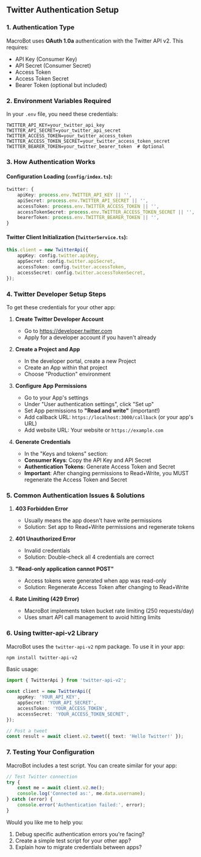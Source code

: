 ## Twitter Authentication Setup

### 1. Authentication Type

MacroBot uses __OAuth 1.0a__ authentication with the Twitter API v2. This requires:

- API Key (Consumer Key)
- API Secret (Consumer Secret)
- Access Token
- Access Token Secret
- Bearer Token (optional but included)

### 2. Environment Variables Required

In your `.env` file, you need these credentials:

```env
TWITTER_API_KEY=your_twitter_api_key
TWITTER_API_SECRET=your_twitter_api_secret
TWITTER_ACCESS_TOKEN=your_twitter_access_token
TWITTER_ACCESS_TOKEN_SECRET=your_twitter_access_token_secret
TWITTER_BEARER_TOKEN=your_twitter_bearer_token  # Optional
```

### 3. How Authentication Works

#### Configuration Loading (`config/index.ts`):

```typescript
twitter: {
    apiKey: process.env.TWITTER_API_KEY || '',
    apiSecret: process.env.TWITTER_API_SECRET || '',
    accessToken: process.env.TWITTER_ACCESS_TOKEN || '',
    accessTokenSecret: process.env.TWITTER_ACCESS_TOKEN_SECRET || '',
    bearerToken: process.env.TWITTER_BEARER_TOKEN || '',
}
```

#### Twitter Client Initialization (`TwitterService.ts`):

```typescript
this.client = new TwitterApi({
    appKey: config.twitter.apiKey,
    appSecret: config.twitter.apiSecret,
    accessToken: config.twitter.accessToken,
    accessSecret: config.twitter.accessTokenSecret,
});
```

### 4. Twitter Developer Setup Steps

To get these credentials for your other app:

1. __Create Twitter Developer Account__

   - Go to [](https://developer.twitter.com)<https://developer.twitter.com>
   - Apply for a developer account if you haven't already

2. __Create a Project and App__

   - In the developer portal, create a new Project
   - Create an App within that project
   - Choose "Production" environment

3. __Configure App Permissions__

   - Go to your App's settings
   - Under "User authentication settings", click "Set up"
   - Set App permissions to __"Read and write"__ (important!)
   - Add callback URL: `https://localhost:3000/callback` (or your app's URL)
   - Add website URL: Your website or `https://example.com`

4. __Generate Credentials__

   - In the "Keys and tokens" section:
   - __Consumer Keys__: Copy the API Key and API Secret
   - __Authentication Tokens__: Generate Access Token and Secret
   - __Important__: After changing permissions to Read+Write, you MUST regenerate the Access Token and Secret

### 5. Common Authentication Issues & Solutions

1. __403 Forbidden Error__

   - Usually means the app doesn't have write permissions
   - Solution: Set app to Read+Write permissions and regenerate tokens

2. __401 Unauthorized Error__

   - Invalid credentials
   - Solution: Double-check all 4 credentials are correct

3. __"Read-only application cannot POST"__

   - Access tokens were generated when app was read-only
   - Solution: Regenerate Access Token after changing to Read+Write

4. __Rate Limiting (429 Error)__

   - MacroBot implements token bucket rate limiting (250 requests/day)
   - Uses smart API call management to avoid hitting limits

### 6. Using twitter-api-v2 Library

MacroBot uses the `twitter-api-v2` npm package. To use it in your app:

```bash
npm install twitter-api-v2
```

Basic usage:

```typescript
import { TwitterApi } from 'twitter-api-v2';

const client = new TwitterApi({
    appKey: 'YOUR_API_KEY',
    appSecret: 'YOUR_API_SECRET',
    accessToken: 'YOUR_ACCESS_TOKEN',
    accessSecret: 'YOUR_ACCESS_TOKEN_SECRET',
});

// Post a tweet
const result = await client.v2.tweet({ text: 'Hello Twitter!' });
```

### 7. Testing Your Configuration

MacroBot includes a test script. You can create similar for your app:

```typescript
// Test Twitter connection
try {
    const me = await client.v2.me();
    console.log('Connected as:', me.data.username);
} catch (error) {
    console.error('Authentication failed:', error);
}
```

Would you like me to help you:

1. Debug specific authentication errors you're facing?
2. Create a simple test script for your other app?
3. Explain how to migrate credentials between apps?
